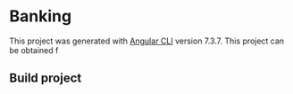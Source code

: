 # Banking

This project was generated with [Angular CLI](https://github.com/angular/angular-cli) version 7.3.7. This project can be obtained f

## Build project